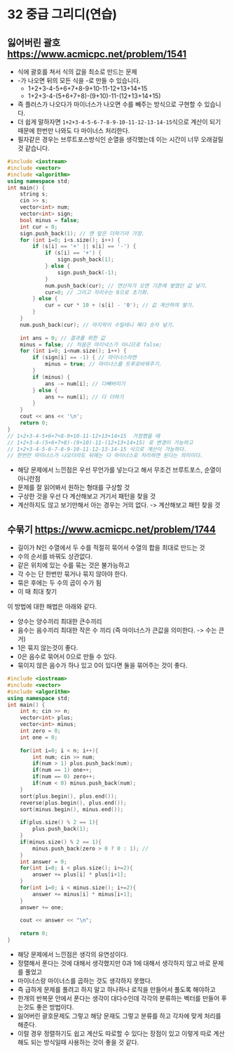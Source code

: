 # 32 중급 그리디(연습)
## 잃어버린 괄호 https://www.acmicpc.net/problem/1541  
* 식에 괄호를 쳐서 식의 값을 최소로 만드는 문제    
* -가 나오면 뒤의 모든 식을 -로 만들 수 있습니다.      
  * 1+2+3-4-5+6+7+8-9+10-11-12+13+14+15     
  * 1+2+3-4-(5+6+7+8)-(9+10)-11-(12+13+14+15)     
* 즉 플러스가 나오다가 마이너스가 나오면 수를 빼주는 방식으로 구현할 수 있습니다.      
* 더 쉽게 말하자면 `1+2+3-4-5-6-7-8-9-10-11-12-13-14-15`식으로 계산이 되기 때문에 한번만 나와도 다 마이너스 처리한다.      
* 필자같은 경우는 브루트포스방식인 순열을 생각했는데 이는 시간이 너무 오래걸릴 것 같습니다.      

```c++
#include <iostream>
#include <vector>
#include <algorithm>
using namespace std;
int main() {
    string s;
    cin >> s;
    vector<int> num;
    vector<int> sign;
    bool minus = false;
    int cur = 0;
    sign.push_back(1); // 맨 앞은 더하기라 가정.
    for (int i=0; i<s.size(); i++) {
        if (s[i] == '+' || s[i] == '-') {
            if (s[i] == '+') {
                sign.push_back(1);
            } else {
                sign.push_back(-1);
            }
            num.push_back(cur); // 연산자가 오면 기존에 쌓였던 값 넣기.
            cur=0; // 그리고 자리수는 0으로 초기화.
        } else {
            cur = cur * 10 + (s[i] - '0'); // 값 계산하여 쌓기.
        }
    }
    num.push_back(cur); // 마지막이 수일테니 해다 숫자 넣기.
     
    int ans = 0; // 결과를 위한 값
    minus = false; // 처음은 마이넉스가 아니므로 false;
    for (int i=0; i<num.size(); i++) {
        if (sign[i] == -1) { // 마이너스라면
            minus = true; // 마이너스를 트루로바꿔주기.
        }
        if (minus) {
            ans -= num[i]; // 다빼버리기
        } else {
            ans += num[i]; // 다 더하기
        }
    }
    cout << ans << '\n';
    return 0;
}
// 1+2+3-4-5+6+7+8-9+10-11-12+13+14+15  가정했을 때  
// 1+2+3-4-(5+6+7+8)-(9+10)-11-(12+13+14+15) 로 변경이 가능하고 
// 1+2+3-4-5-6-7-8-9-10-11-12-13-14-15 식으로 계산이 가능하다.    
// 한번만 마이너스가 나오더라도 뒤에는 다 마이너스로 처리하면 된다는 의미이다.  
```
* 해당 문제에서 느낀점은 우선 무언가를 넣는다고 해서 무조건 브루트포스, 순열이 아니란점   
* 문제를 잘 읽어봐서 원하는 형태를 구상할 것   
* 구상한 것을 우선 다 계산해보고 거기서 패턴을 찾을 것   
* 계산하지도 않고 보기만해서 아는 경우는 거의 없다. -> 계산해보고 패턴 찾을 것     
   
## 수묶기 https://www.acmicpc.net/problem/1744  
* 길이가 N인 수열에서 두 수를 적절히 묶어서 수열의 합을 최대로 만드는 것  
* 수의 순서를 바꿔도 상관없다.      
* 같은 위치에 있는 수를 묶는 것은 불가능하고     
* 각 수는 단 한번만 묶거나 묶지 않아야 한다.   
* 묶은 후에는 두 수의 곱이 수가 됨 
* 이 때 최대 찾기      
   
이 방법에 대한 해법은 아래와 같다.          
* 양수는 양수끼리 최대한 큰수끼리     
* 음수는 음수끼리 최대한 작은 수 끼리 (즉 마이너스가 큰값을 의미한다. -> 수는 큰거)
* 1은 묶지 않는것이 좋다.   
* 0은 음수로 묶어서 0으로 만들 수 있다.   
* 묶이지 않은 음수가 하나 있고 0이 있다면 둘을 묶어주는 것이 좋다.   

```c++
#include <iostream>
#include <vector>
#include <algorithm>
using namespace std;
int main() {
    int n; cin >> n;
    vector<int> plus;
    vector<int> minus;
    int zero = 0;
    int one = 0;
    
    for(int i=0; i < n; i++){
        int num; cin >> num;
        if(num > 1) plus.push_back(num);
        if(num == 1) one++;
        if(num == 0) zero++;
        if(num < 0) minus.push_back(num);
    }
    sort(plus.begin(), plus.end());
    reverse(plus.begin(), plus.end());
    sort(minus.begin(), minus.end());
    
    if(plus.size() % 2 == 1){
        plus.push_back(1);
    }
    if(minus.size() % 2 == 1){
        minus.push_back(zero > 0 ? 0 : 1); //
    }
    int answer = 0;
    for(int i=0; i < plus.size(); i+=2){
        answer += plus[i] * plus[i+1];
    }
    for(int i=0; i < minus.size(); i+=2){
        answer += minus[i] * minus[i+1];
    }
    answer += one;
    
    cout << answer << "\n";
    
    return 0;
}

```
* 해당 문제에서 느낀점은 생각의 유연성이다.   
* 정렬해서 푼다는 것에 대해서 생각했지만 0과 1에 대해서 생각하지 않고 바로 문제를 풀었고   
* 마이너스랑 마이너스를 곱하는 것도 생각하지 못했다.   
* 즉 급하게 문제를 풀려고 하지 말고 하나하나 로직을 만들어서 풀도록 해야하고    
* 한개의 반복문 안에서 푼다는 생각이 대다수인데 각각의 분류하는 벡터를 만들어 푸는것도 좋은 방법이다.    
* 잃어버린 괄호문제도 그렇고 해당 문재도 그렇고 분류를 하고 각자에 맞게 처리를 해준다.   
* 이럴 경우 정렬하기도 쉽고 계산도 따로할 수 있다는 장점이 있고 이렇게 따로 계산해도 되는 방식일때 사용하는 것이 좋을 것 같다.     
